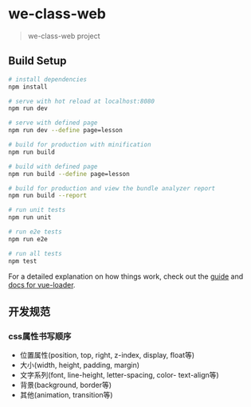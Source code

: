 # we-class-web

> we-class-web project

## Build Setup

``` bash
# install dependencies
npm install

# serve with hot reload at localhost:8080
npm run dev

# serve with defined page
npm run dev --define page=lesson

# build for production with minification
npm run build

# build with defined page
npm run build --define page=lesson

# build for production and view the bundle analyzer report
npm run build --report

# run unit tests
npm run unit

# run e2e tests
npm run e2e

# run all tests
npm test
```

For a detailed explanation on how things work, check out the [guide](http://vuejs-templates.github.io/webpack/) and [docs for vue-loader](http://vuejs.github.io/vue-loader).


## 开发规范

### css属性书写顺序

- 位置属性(position, top, right, z-index, display, float等)
- 大小(width, height, padding, margin)
- 文字系列(font, line-height, letter-spacing, color- text-align等)
- 背景(background, border等)
- 其他(animation, transition等)
